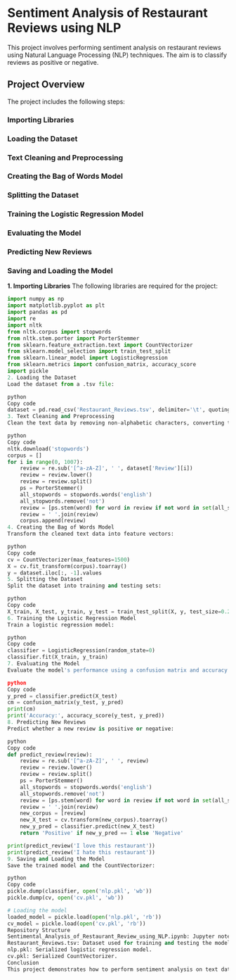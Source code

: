 # Sentiment Analysis of Restaurant Reviews using NLP
This project involves performing sentiment analysis on restaurant reviews using Natural Language Processing (NLP) techniques. The aim is to classify reviews as positive or negative.

## Project Overview
The project includes the following steps:

### Importing Libraries
### Loading the Dataset
### Text Cleaning and Preprocessing
### Creating the Bag of Words Model
### Splitting the Dataset
### Training the Logistic Regression Model
### Evaluating the Model
### Predicting New Reviews
### Saving and Loading the Model

**1. Importing Libraries**
The following libraries are required for the project:

```python
import numpy as np
import matplotlib.pyplot as plt
import pandas as pd
import re
import nltk
from nltk.corpus import stopwords
from nltk.stem.porter import PorterStemmer
from sklearn.feature_extraction.text import CountVectorizer
from sklearn.model_selection import train_test_split
from sklearn.linear_model import LogisticRegression
from sklearn.metrics import confusion_matrix, accuracy_score
import pickle
2. Loading the Dataset
Load the dataset from a .tsv file:

python
Copy code
dataset = pd.read_csv('Restaurant_Reviews.tsv', delimiter='\t', quoting=3)
3. Text Cleaning and Preprocessing
Clean the text data by removing non-alphabetic characters, converting to lowercase, removing stopwords, and stemming:

python
Copy code
nltk.download('stopwords')
corpus = []
for i in range(0, 1007):
    review = re.sub('[^a-zA-Z]', ' ', dataset['Review'][i])
    review = review.lower()
    review = review.split()
    ps = PorterStemmer()
    all_stopwords = stopwords.words('english')
    all_stopwords.remove('not')
    review = [ps.stem(word) for word in review if not word in set(all_stopwords)]
    review = ' '.join(review)
    corpus.append(review)
4. Creating the Bag of Words Model
Transform the cleaned text data into feature vectors:

python
Copy code
cv = CountVectorizer(max_features=1500)
X = cv.fit_transform(corpus).toarray()
y = dataset.iloc[:, -1].values
5. Splitting the Dataset
Split the dataset into training and testing sets:

python
Copy code
X_train, X_test, y_train, y_test = train_test_split(X, y, test_size=0.20, random_state=0)
6. Training the Logistic Regression Model
Train a logistic regression model:

python
Copy code
classifier = LogisticRegression(random_state=0)
classifier.fit(X_train, y_train)
7. Evaluating the Model
Evaluate the model's performance using a confusion matrix and accuracy score:

python
Copy code
y_pred = classifier.predict(X_test)
cm = confusion_matrix(y_test, y_pred)
print(cm)
print('Accuracy:', accuracy_score(y_test, y_pred))
8. Predicting New Reviews
Predict whether a new review is positive or negative:

python
Copy code
def predict_review(review):
    review = re.sub('[^a-zA-Z]', ' ', review)
    review = review.lower()
    review = review.split()
    ps = PorterStemmer()
    all_stopwords = stopwords.words('english')
    all_stopwords.remove('not')
    review = [ps.stem(word) for word in review if not word in set(all_stopwords)]
    review = ' '.join(review)
    new_corpus = [review]
    new_X_test = cv.transform(new_corpus).toarray()
    new_y_pred = classifier.predict(new_X_test)
    return 'Positive' if new_y_pred == 1 else 'Negative'

print(predict_review('I love this restaurant'))
print(predict_review('I hate this restaurant'))
9. Saving and Loading the Model
Save the trained model and the CountVectorizer:

python
Copy code
pickle.dump(classifier, open('nlp.pkl', 'wb'))
pickle.dump(cv, open('cv.pkl', 'wb'))

# Loading the model
loaded_model = pickle.load(open('nlp.pkl', 'rb'))
cv_model = pickle.load(open('cv.pkl', 'rb'))
Repository Structure
Sentimental_Analysis_of_Restaurant_Review_using_NLP.ipynb: Jupyter notebook containing the full code.
Restaurant_Reviews.tsv: Dataset used for training and testing the model.
nlp.pkl: Serialized logistic regression model.
cv.pkl: Serialized CountVectorizer.
Conclusion
This project demonstrates how to perform sentiment analysis on text data using NLP techniques and logistic regression. The model can classify new reviews as positive or negative with a certain degree of accuracy.

